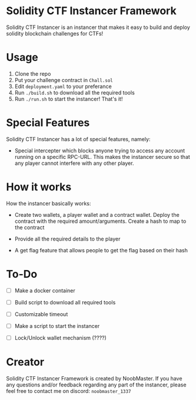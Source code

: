 # Solidity CTF Instancer Framework

Solidity CTF Instancer is an instancer that makes it easy to build and deploy solidity blockchain challenges for CTFs!


# Usage

1. Clone the repo
2. Put your challenge contract in `Chall.sol`
3. Edit `deployment.yaml` to your preferance
4. Run `./build.sh` to download all the required tools
5. Run `./run.sh` to start the instancer! That's it!

# Special Features

Solidity CTF Instancer has a lot of special features, namely:

* Special intercepter which blocks anyone trying to access any account running on a specific RPC-URL. This makes the instancer secure so that any player cannot interfere with any other player.

# How it works

How the instancer basically works:

* Create two wallets, a player wallet and a contract wallet. Deploy the contract with the required amount/arguments. Create a hash to map to the contract

* Provide all the required details to the player

* A get flag feature that allows people to get the flag based on their hash

# To-Do

- [ ] Make a docker container
- [ ] Build script to download all required tools
- [ ] Customizable timeout
- [ ] Make a script to start the instancer
- [ ] Lock/Unlock wallet mechanism (????)


# Creator

Solidity CTF Instancer Framework is created by NoobMaster. If you have any questions and/or feedback regarding any part of the instancer, please feel free to contact me on discord: `noobmaster_1337`
